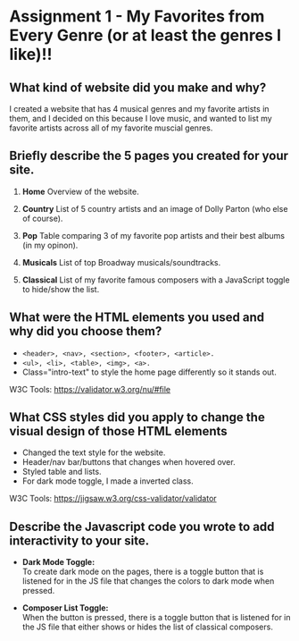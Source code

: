 # Assignment 1 - My Favorites from Every Genre (or at least the genres I like)!!

## What kind of website did you make and why?

I created a website that has 4 musical genres and my favorite artists in them, and I decided on this because I love music, and wanted to list my favorite artists across all of my favorite muscial genres.

## Briefly describe the 5 pages you created for your site.

1. **Home**
   Overview of the website.

2. **Country**
   List of 5 country artists and an image of Dolly Parton (who else of course).

3. **Pop**
   Table comparing 3 of my favorite pop artists and their best albums (in my opinon).

4. **Musicals**
   List of top Broadway musicals/soundtracks.

5. **Classical**
   List of my favorite famous composers with a JavaScript toggle to hide/show the list.

## What were the HTML elements you used and why did you choose them?

- `<header>, <nav>, <section>, <footer>, <article>.`
- `<ul>, <li>, <table>, <img>, <a>.`
- Class="intro-text" to style the home page differently so it stands out.

W3C Tools: https://validator.w3.org/nu/#file

## What CSS styles did you apply to change the visual design of those HTML elements

- Changed the text style for the website.
- Header/nav bar/buttons that changes when hovered over.
- Styled table and lists.
- For dark mode toggle, I made a inverted class.

W3C Tools: https://jigsaw.w3.org/css-validator/validator

## Describe the Javascript code you wrote to add interactivity to your site.

- **Dark Mode Toggle:**  
  To create dark mode on the pages, there is a toggle button that is listened for in the JS file that changes the colors to dark mode when pressed.

- **Composer List Toggle:**  
  When the button is pressed, there is a toggle button that is listened for in the JS file that either shows or hides the list of classical composers.
